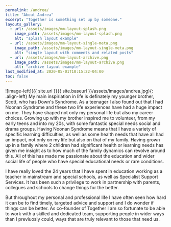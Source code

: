 ```yaml
---
permalink: /andrea/
title: "About Andrea"
excerpt: "Together is something set up by someone."
layouts_gallery:
  - url: /assets/images/mm-layout-splash.png
    image_path: /assets/images/mm-layout-splash.png
    alt: "splash layout example"
  - url: /assets/images/mm-layout-single-meta.png
    image_path: /assets/images/mm-layout-single-meta.png
    alt: "single layout with comments and related posts"
  - url: /assets/images/mm-layout-archive.png
    image_path: /assets/images/mm-layout-archive.png
    alt: "archive layout example"
last_modified_at: 2020-05-01T10:15:22-04:00
toc: false
---
```




![image-left]({{ site.url }}{{ site.baseurl }}/assets/images/andrea.jpg){: .align-left} My main inspiriation in life is definately my younger brother, Scott, who has Down's Syndrome. As a teenager I also found out that I had Noonan Syndrome and these two life experiences have had a huge impact on me. They have shaped not only my personal life but also my career choices. Growing up with my brother inspired me to volunteer, from my early teens and into my 20s, with some fantastic special needs social and drama groups. Having Noonan Syndrome means that I have a variety of specific learning difficulties, as well as some health needs that have all had an impact, not only on my life but also on that of my family. Having grown up in a family where 2 children had significant health or learning needs has given me insight as to how much of the family dynamics can revolve around this. All of this has made me passionate about the education and wider social life of people who have special educational needs or rare conditions. 

I have really loved the 24 years that I have spent in education working as a teacher in mainstream and special schools, as well as Specialist Support Services. It has been such a privilege to work in partnership with parents, collegues and schools to change things for the better. 

But throughout my personal and professional life I have often seen how hard it can be to find timely, targeted advice and support and I do wonder if things can be better. As co-founder of Together I am so fortunate to be able to work with a skilled and dedicated team, supporting people in wider ways than I previuosly could, ways that are truly relevant to those that need us.
